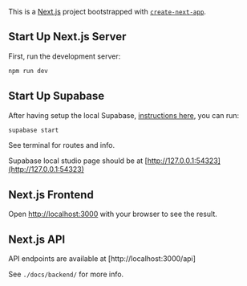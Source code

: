 This is a [Next.js](https://nextjs.org) project bootstrapped with [`create-next-app`](https://nextjs.org/docs/app/api-reference/cli/create-next-app).

## Start Up Next.js Server

First, run the development server:

```bash
npm run dev
```

## Start Up Supabase

After having setup the local Supabase, [instructions here](https://supabase.com/docs/guides/local-development), you can run:

```bash
supabase start
```

See terminal for routes and info.

Supabase local studio page should be at [http://127.0.0.1:54323](http://127.0.0.1:54323)

## Next.js Frontend

Open [http://localhost:3000](http://localhost:3000) with your browser to see the result.

## Next.js API

API endpoints are available at [http://localhost:3000/api]

See `./docs/backend/` for more info.
